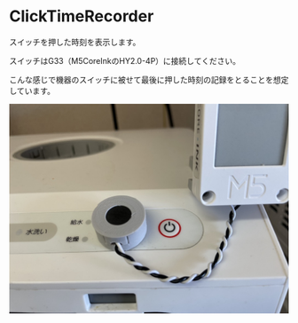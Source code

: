 # ClickTimeRecorder
 
スイッチを押した時刻を表示します。

スイッチはG33（M5CoreInkのHY2.0-4P）に接続してください。

こんな感じで機器のスイッチに被せて最後に押した時刻の記録をとることを想定しています。

![image](img/image.jpeg)

